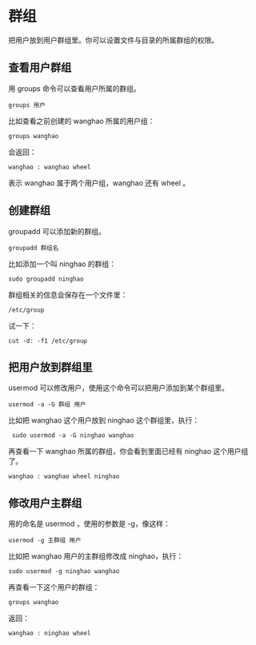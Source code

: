 # 群组

把用户放到用户群组里。你可以设置文件与目录的所属群组的权限。

## 查看用户群组

用 groups 命令可以查看用户所属的群组。

```
groups 用户
```

比如查看之前创建的 wanghao 所属的用户组：

```
groups wanghao
```

会返回：

```
wanghao : wanghao wheel
```

表示 wanghao 属于两个用户组，wanghao 还有 wheel 。

## 创建群组

groupadd 可以添加新的群组。

```
groupadd 群组名
```

比如添加一个叫 ninghao 的群组：

```
sudo groupadd ninghao
```

群组相关的信息会保存在一个文件里：

```
/etc/group
```

试一下：

```
cut -d: -f1 /etc/group
```

## 把用户放到群组里

usermod 可以修改用户，使用这个命令可以把用户添加到某个群组里。

```
usermod -a -G 群组 用户
```

比如把 wanghao 这个用户放到 ninghao 这个群组里，执行：

```
 sudo usermod -a -G ninghao wanghao
```

再查看一下 wanghao 所属的群组，你会看到里面已经有 ninghao 这个用户组了。

```
wanghao : wanghao wheel ninghao
```

## 修改用户主群组

用的命名是 usermod ，使用的参数是 -g，像这样：

```
usermod -g 主群组 用户
```

比如把 wanghao 用户的主群组修改成 ninghao，执行：

```
sudo usermod -g ninghao wanghao
```

再查看一下这个用户的群组：

```
groups wanghao
```

返回：

```
wanghao : ninghao wheel
```



